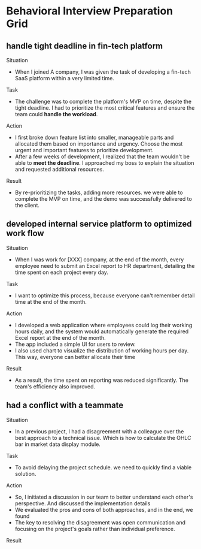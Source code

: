 # Behavioral Interview Preparation Grid

## handle tight deadline in fin-tech platform

Situation

- When I joined A company, I was given the task of developing a fin-tech SaaS platform within a very limited time.

Task

- The challenge was to complete the platform's MVP on time, despite the tight deadline. I had to prioritize the most critical features and ensure the team could **handle the workload**.

Action

- I first broke down feature list into smaller, manageable parts and allocated them based on importance and urgency. Choose the most urgent and important features to prioritize development.
- After a few weeks of development, I realized that the team wouldn't be able to **meet the deadline**. I approached my boss to explain the situation and requested additional resources.

Result

- By re-prioritizing the tasks, adding more resources. we were able to complete the MVP on time, and the demo was successfully delivered to the client.

## developed internal service platform to optimized work flow

Situation

- When I was work for [XXX] company, at the end of the month, every employee need to submit an Excel report to HR department, detailing the time spent on each project every day.

Task

- I want to optimize this process, because everyone can't remember detail time at the end of the month.

Action

- I developed a web application where employees could log their working hours daily, and the system would automatically generate the required Excel report at the end of the month.
- The app included a simple UI for users to review.
- I also used chart to visualize the distribution of working hours per day. This way, everyone can better allocate their time

Result

- As a result, the time spent on reporting was reduced significantly. The team's efficiency also improved.

## had a conflict with a teammate

Situation

- In a previous project, I had a disagreement with a colleague over the best approach to a technical issue. Which is how to calculate the OHLC bar in market data display module.

Task

- To avoid delaying the project schedule. we need to quickly find a viable solution.

Action

- So, I initiated a discussion in our team to better understand each other's perspective. And discussed the implementation details
- We evaluated the pros and cons of both approaches, and in the end, we found
- The key to resolving the disagreement was open communication and focusing on the project's goals rather than individual preference.

Result
